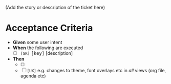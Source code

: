 (Add the story or description of the ticket here)

# Acceptance Criteria

* **Given** some user intent
* **When** the following are executed
  * [ ] `[SK]` <kbd>[key]</kbd> [description]
* **Then**
  * [ ] <acceptance criteria..>
  * [ ] `[UX]` e.g. changes to theme, font overlays etc in *all* views (org file, agenda etc)